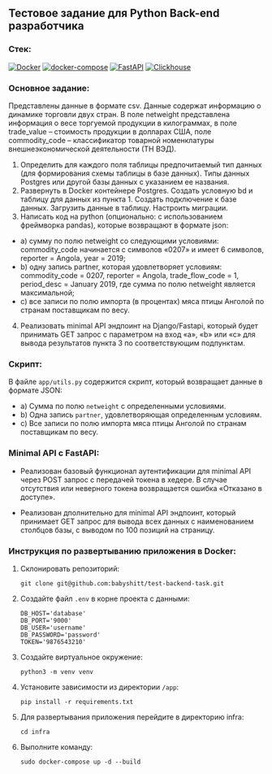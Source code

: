 ## Тестовое задание для Python Back-end разработчика

### Стек:
[![Docker](https://img.shields.io/badge/Docker-gray?logo=docker)](https://www.docker.com/)
[![docker-compose](https://img.shields.io/badge/docker--compose-gray?logo=docker)](https://docs.docker.com/compose/)
[![FastAPI](https://img.shields.io/badge/FastAPI-gray?logo=fastapi)](https://fastapi.tiangolo.com/)
[![Clickhouse](https://img.shields.io/badge/Clickhouse-gray?logo=clickhouse)](https://clickhouse.tech/)

### Основное задание:
Представлены данные в формате csv. Данные содержат информацию о динамике торговли двух стран.
В поле netweight представлена информация о весе торгуемой продукции в килограммах,
в поле trade_value – стоимость продукции в долларах США, 
поле commodity_code – классификатор товарной номенклатуры внешнеэкономической деятельности (ТН ВЭД).

1. Определить для каждого поля таблицы предпочитаемый тип данных (для формирования схемы таблицы в базе данных). Типы данных Postgres или другой базы данных с указанием ее названия.
2. Развернуть в Docker контейнере Postgres. Создать условную bd и таблицу для данных из пункта 1. Создать подключение к базе данных. Загрузить данные в таблицу. Настроить миграции.
3. Написать код на python (опционально: с использованием фреймворка pandas), которые возвращают в формате json:
 - a) сумму по полю netweight со следующими условиями: commodity_code начинается с символов «0207» и имеет 6 символов, reporter = Angola, year = 2019;
 - b) одну запись partner, которая удовлетворяет условиям: commodity_code = 0207, reporter = Angola, trade_flow_code = 1, period_desc = January 2019, где сумма по полю netweight является максимальной;
 - c) все записи по полю  импорта (в процентах) мяса птицы Анголой по странам поставщикам по весу.
4. Реализовать minimal API эндпоинт на Django/Fastapi, который будет принимать GET запрос с параметром на вход «a», «b» или «c» для вывода результатов пункта 3 по соответствующим подпунктам.
### Скрипт:
В файле `app/utils.py` содержится скрипт, который возвращает данные в формате JSON:
   - a) Сумма по полю `netweight` с определенными условиями.
   - b) Одна запись `partner`, удовлетворяющая определенным условиям.
   - c) Все записи по полю импорта мяса птицы Анголой по странам поставщикам по весу.

### Minimal API с FastAPI:
 - Реализован базовый функционал аутентификации для minimal API через POST запрос с передачей токена в хедере. 
   В случае отсутствия или неверного токена возвращается ошибка «Отказано в доступе».
  

 - Реализован дполнительно для minimal API эндпоинт,
   который принимает GET запрос для вывода всех данных с наименованием столбцов базы,
   с выводом по 100 позиций на страницу.

### Инструкция по развертыванию приложения в Docker:
1. Склонировать репозиторий:
  
   `git clone git@github.com:babyshitt/test-backend-task.git`
  

2. Создайте файл `.env` в корне проекта с данными:
   ```
   DB_HOST='database'
   DB_PORT='9000'
   DB_USER='username'
   DB_PASSWORD='password'
   TOKEN='9876543210'
   ```
3. Создайте виртуальное окружение:

   `python3 -m venv venv`
  

4. Установите зависимости из директории `/app`:

   `pip install -r requirements.txt`
  

5. Для развертывания приложения перейдите в директорию infra:

   `cd infra`
  

6. Выполните команду:
   
   `sudo docker-compose up -d --build`

